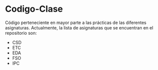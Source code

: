 # Codigo-Clase

Código perteneciente en mayor parte a las prácticas de las diferentes asignaturas.
Actualmente, la lista de asignaturas que se encuentran en el repositorio son:
 * CSD
 * ETC
 * EDA
 * FSO
 * IPC
